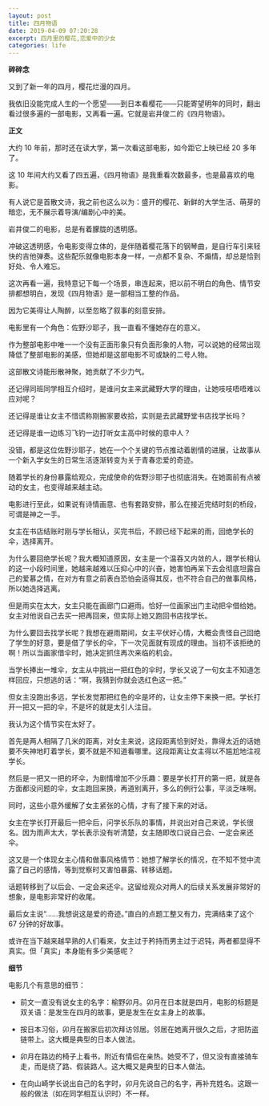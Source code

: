 ```yaml
---
layout: post
title: 四月物语
date: 2019-04-09 07:20:28
excerpt: 四月里的樱花,恋爱中的少女
categories: life
---
```


**碎碎念**

又到了新一年的四月，樱花烂漫的四月。

我依旧没能完成人生的一个愿望——到日本看樱花——只能寄望明年的同时，翻出看过很多遍的一部电影，又再看一遍。它就是岩井俊二的《四月物语》。

**正文**

大约 10 年前，那时还在读大学，第一次看这部电影，如今距它上映已经 20 多年了。

这 10 年间大约又看了四五遍，《四月物语》是我重看次数最多，也是最喜欢的电影。

有人说它是首散文诗，我之前也这么以为：盛开的樱花、新鲜的大学生活、萌芽的暗恋，无不展示着导演/编剧心中的美。

岩井俊二的电影，总是有着朦胧的透明感。

冲破这透明感，令电影变得立体的，是伴随着樱花落下的钢琴曲，是自行车引来轻快的吉他弹奏。这些配乐就像电影本身一样，一点都不复杂、不煽情，却总是恰到好处、令人难忘。

这次再看一遍，我特意记下每一个场景，串连起来，把以前不明白的角色、情节安排都想明白，发现《四月物语》是一部相当工整的作品。

因为它美得让人陶醉，以至忽略了叙事的刻意安排。

电影里有一个角色：佐野沙耶子，我一直看不懂她存在的意义。

作为整部电影中唯一一个没有正面形象只有负面形象的人物，可以说她的经常出现降低了整部电影的美感，但她却是这部电影不可或缺的二号人物。

这部散文诗能形散神聚，她贡献了不少力气。

还记得同班同学相互介绍时，是谁问女主来武藏野大学的理由，让她吱吱唔唔难以应对呢？

还记得是谁让女主不惜谎称刚搬家要收拾，实则是去武藏野堂书店找学长吗？

还记得是谁一边练习飞钓一边打听女主高中时候的意中人？

没错，都是这位佐野沙耶子，她在一个个关键的节点推动着剧情的进展，让故事从一个新入学女生的日常生活逐渐转变为关于青春恋爱的奇迹。

随着学长的身份暴露给观众，完成使命的佐野沙耶子也彻底消失。在她面前有点被动的女主，也变得越来越主动。

电影进行至此，如果说有诗情画意、也有套路安排，那么在接近完结时刻的桥段，可谓是神之一手。

女主在书店结账时刚与学长相认，买完书后，不顾已经下起来的雨，回绝学长的伞，选择离开。

为什么要回绝学长呢？我大概知道原因，女主是一个温吞又内敛的人，跟学长相认的这一小段时间里，她越来越难以压抑心中的兴奋，她害怕再呆下去会彻底坦露自己的爱慕之情，在对方有意之前表白恐怕会适得其反，也不符合自己的做事风格，所以她选择逃离。

但是雨实在太大，女主只能在画廊门口避雨。恰好一位画家出门主动把伞借给她。女主对他说自己去买一把再回来，但实际上她又跑回书店找学长。

为什么要回去找学长呢？我想在避雨期间，女主平伏好心情，大概会责怪自己回绝了学生的好意，要是借了学长的伞，下一次见面就有现成的理由。当初不该拒绝的啊！所以当画家借伞时，她决定抓住再次来临的机会。

当学长捧出一堆伞，女主从中挑出一把红色的伞时，学长又说了一句女主不知道怎样回应，只想逃的话：“啊，我猜到你就会选红色这一把。”

但女主没跑出多远，学长发觉那把红色的伞是坏的，让女主停下来换一把。学长打开一把又一把的伞，不是坏的就是太引人注目。

我认为这个情节实在太好了。

首先是两人相隔了几米的距离，对女主来说，这段距离恰到好处，靠得太近的话她要不失神地盯着学长，要不就是不知道看哪里。这段距离让女主得以不尴尬地注视学长。

然后是一把又一把的坏伞，为剧情增加不少乐趣：要是学长打开的第一把，就是各方面都没问题的伞，女主跑回来换，再道别离开，多么的例行公事，平淡乏味啊。

同时，这些小意外缓解了女主紧张的心情，才有了接下来的对话。

女主在学长打开最后一把伞后，问学长乐队的事情，并说出对自己来说，学长很名。因为雨声太大，学长表示没有听清楚，女主随即改口说自己会、一定会来还伞。

这又是一个体现女主心情和做事风格情节：她想了解学长的情况，在不知不觉中流露了自己的感情，等到觉察时又害怕暴露、转移话题。

话题转移到了以后会、一定会来还伞。这留给观众对两人的后续关系发展非常好的想象，是电影非常好的收尾。

最后女主说“……我想说这是爱的奇迹。”直白的点题工整又有力，完满结束了这个 67 分钟的好故事。

或许在当下越来越早熟的人们看来，女主过于矜持而男主过于迟钝，两者都显得不真实。但「真实」本身能有多少美感呢？

**细节**

电影几个有意思的细节：

- 前文一直没有说女主的名字：榆野卯月。卯月在日本就是四月，电影的标题是双关语：是发生在四月的故事，更是发生在女主身上的故事。

- 按日本习俗，卯月在搬家后初次拜访邻居。邻居在她离开很久之后，才把防盗链带上。这大概是典型的日本人做法。

- 卯月在路边的椅子上看书，附近有情侣在亲热。她受不了，但又没有直接骑车走，而是绕了路、假装路人。这大概又是典型的日本人做法。

- 在向山崎学长说出自己的名字时，卯月先说自己的名字，再补充姓名。这跟一般的做法（如在同学相互认识时）不一样。